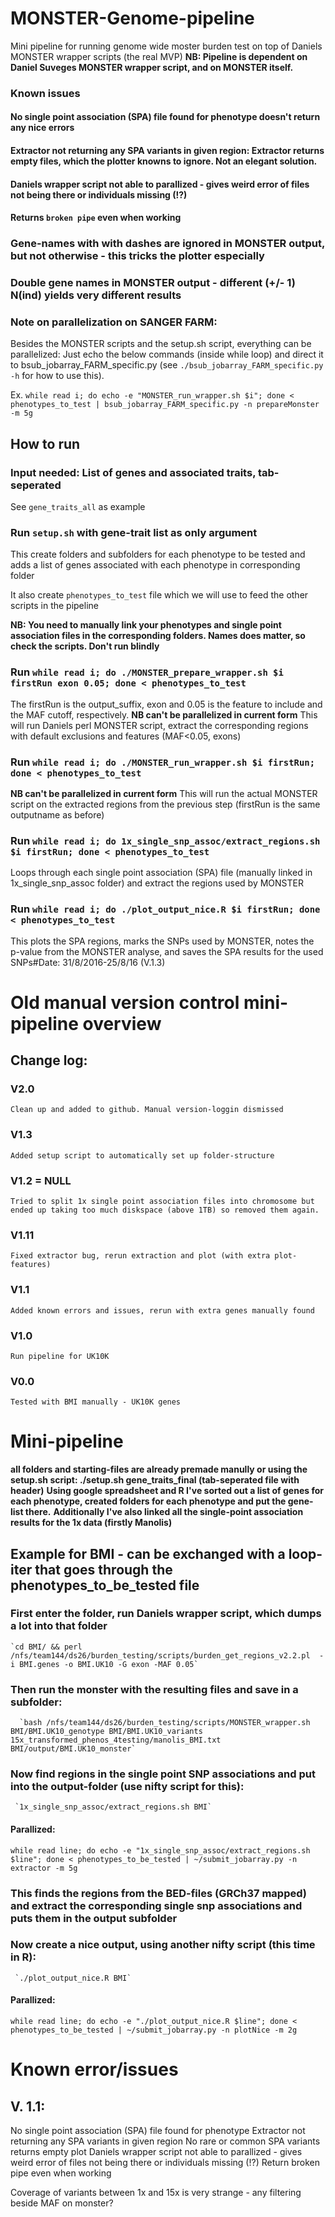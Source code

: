 # MONSTER-Genome-pipeline
Mini pipeline for running genome wide moster burden test on top of Daniels MONSTER wrapper scripts (the real MVP)
**NB: Pipeline is dependent on Daniel Suveges MONSTER wrapper script, and on MONSTER itself.**

### Known issues
#### No single point association (SPA) file found for phenotype doesn't return any nice errors
#### Extractor not returning any SPA variants in given region: Extractor returns empty files, which the plotter knowns to ignore. Not an elegant solution.
#### Daniels wrapper script not able to parallized - gives weird error of files not being there or individuals missing (!?)
#### Returns `broken pipe` even when working
### Gene-names with with dashes are ignored in MONSTER output, but not otherwise - this tricks the plotter especially
### Double gene names in MONSTER output - different (+/- 1) N(ind) yields very different results


### Note on parallelization on SANGER FARM:
Besides the MONSTER scripts and the setup.sh script, everything can be parallelized: Just echo the below commands (inside while loop) and direct it to bsub_jobarray_FARM_specific.py (see `./bsub_jobarray_FARM_specific.py -h` for how to use this).

Ex. `while read i; do echo -e "MONSTER_run_wrapper.sh $i"; done < phenotypes_to_test | bsub_jobarray_FARM_specific.py -n prepareMonster -m 5g`

## How to run

### Input needed: List of genes and associated traits, tab-seperated
See `gene_traits_all` as example

### Run `setup.sh` with gene-trait list as only argument

This create folders and subfolders for each phenotype to be tested and adds a list of genes associated with each phenotype in corresponding folder

It also create `phenotypes_to_test` file which we will use to feed the other scripts in the pipeline

**NB: You need to manually link your phenotypes and single point association files in the corresponding folders. Names does matter, so check the scripts. Don't run blindly**

### Run `while read i; do ./MONSTER_prepare_wrapper.sh $i firstRun exon 0.05; done < phenotypes_to_test` 

The firstRun is the output_suffix, exon and 0.05 is the feature to include and the MAF cutoff, respectively. 
**NB can't be parallelized in current form**
This will run Daniels perl MONSTER script, extract the corresponding regions with default exclusions and features (MAF<0.05, exons)

### Run `while read i; do ./MONSTER_run_wrapper.sh $i firstRun; done < phenotypes_to_test` 
**NB can't be parallelized in current form**
This will run the actual MONSTER script on the extracted regions from the previous step (firstRun is the same outputname as before)

### Run `while read i; do 1x_single_snp_assoc/extract_regions.sh $i firstRun; done < phenotypes_to_test` 
Loops through each single point association (SPA) file (manually linked in 1x_single_snp_assoc folder) and extract the regions used by MONSTER

### Run `while read i; do ./plot_output_nice.R $i firstRun; done < phenotypes_to_test` 
This plots the SPA regions, marks the SNPs used by MONSTER, notes the p-value from the MONSTER analyse, and saves the SPA results for the used SNPs#Date: 31/8/2016-25/8/16 (V.1.3)


# Old manual version control mini-pipeline overview

## Change log:
### V2.0
	Clean up and added to github. Manual version-loggin dismissed
### V1.3
	Added setup script to automatically set up folder-structure
### V1.2 = NULL
	Tried to split 1x single point association files into chromosome but ended up taking too much diskspace (above 1TB) so removed them again.
### V1.11
	Fixed extractor bug, rerun extraction and plot (with extra plot-features)
### V1.1
	Added known errors and issues, rerun with extra genes manually found
### V1.0
	Run pipeline for UK10K
### V0.0
	Tested with BMI manually - UK10K genes

# Mini-pipeline

**all folders and starting-files are already premade manully or using the setup.sh script: ./setup.sh gene_traits_final (tab-seperated file with header)**
**Using google spreadsheet and R I've sorted out a list of genes for each phenotype, created folders for each phenotype and put the gene-list there.**
**Additionally I've also linked all the single-point association results for the 1x data (firstly Manolis)**


## Example for BMI - can be exchanged with a loop-iter that goes through the phenotypes_to_be_tested file

### First enter the folder, run Daniels wrapper script, which dumps a lot into that folder

	`cd BMI/ && perl /nfs/team144/ds26/burden_testing/scripts/burden_get_regions_v2.2.pl  -i BMI.genes -o BMI.UK10 -G exon -MAF 0.05`

### Then run the monster with the resulting files and save in a subfolder:

      `bash /nfs/team144/ds26/burden_testing/scripts/MONSTER_wrapper.sh BMI/BMI.UK10_genotype BMI/BMI.UK10_variants 15x_transformed_phenos_4testing/manolis_BMI.txt BMI/output/BMI.UK10_monster`

### Now find regions in the single point SNP associations and put into the output-folder (use nifty script for this):

     `1x_single_snp_assoc/extract_regions.sh BMI`

#### Parallized:

  `while read line; do echo -e "1x_single_snp_assoc/extract_regions.sh $line"; done < phenotypes_to_be_tested | ~/submit_jobarray.py -n extractor -m 5g`

### This finds the regions from the BED-files (GRCh37 mapped) and extract the corresponding single snp associations and puts them in the output subfolder

### Now create a nice output, using another nifty script (this time in R):

     `./plot_output_nice.R BMI`

#### Parallized:

  `while read line; do echo -e "./plot_output_nice.R $line"; done < phenotypes_to_be_tested | ~/submit_jobarray.py -n plotNice -m 2g`

 

# Known error/issues 
## V. 1.1:
No single point association (SPA) file found for phenotype
Extractor not returning any SPA variants in given region
No rare or common SPA variants returns empty plot
Daniels wrapper script not able to parallized - gives weird error of files not being there or individuals missing (!?)
Return broken pipe even when working

Coverage of variants between 1x and 15x is very strange - any filtering beside MAF on monster?
